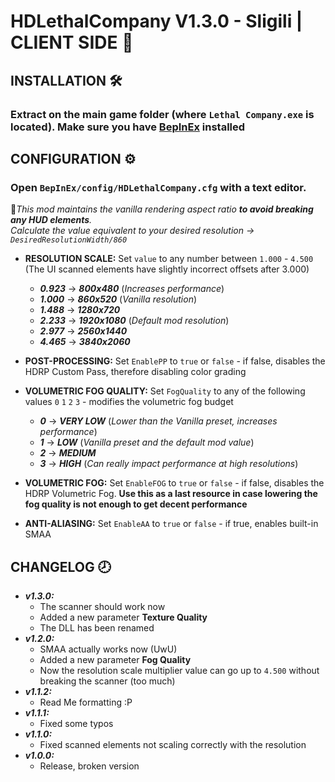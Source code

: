 # HDLethalCompany V1.3.0 - Sligili | CLIENT SIDE 🎈

## INSTALLATION 🛠
### Extract on the main game folder (where ```Lethal Company.exe``` is located). Make sure you have [BepInEx](https://github.com/BepInEx/BepInEx) installed

## CONFIGURATION ⚙
### Open ```BepInEx/config/HDLethalCompany.cfg``` with a text editor.

📃*This mod maintains the vanilla rendering aspect ratio ***to avoid breaking any HUD elements***.  
Calculate the value equivalent to your desired resolution -> ```DesiredResolutionWidth/860```*

- **RESOLUTION SCALE:** Set ```value``` to any number between ```1.000``` - ```4.500``` (The UI scanned elements have slightly incorrect offsets after 3.000)
  - ***0.923*** -> ***800x480*** (*Increases performance*)
  - ***1.000*** -> ***860x520*** (*Vanilla resolution*)
  - ***1.488*** -> ***1280x720*** 
  - ***2.233*** -> ***1920x1080*** (*Default mod resolution*)
  - ***2.977*** -> ***2560x1440*** 
  - ***4.465*** -> ***3840x2060*** 

- **POST-PROCESSING:** Set ```EnablePP``` to ```true``` or ```false``` - if false, disables the HDRP Custom Pass, therefore disabling color grading

- **VOLUMETRIC FOG QUALITY:** Set ```FogQuality``` to any of the following values ```0``` ```1``` ```2``` ```3``` - modifies the volumetric fog budget
  - ***0*** -> ***VERY LOW*** (*Lower than the Vanilla preset, increases performance*)
  - ***1*** -> ***LOW*** (*Vanilla preset and the default mod value*)
  - ***2*** -> ***MEDIUM*** 
  - ***3*** -> ***HIGH*** (*Can really impact performance at high resolutions*)

- **VOLUMETRIC FOG:** Set ```EnableFOG``` to ```true``` or ```false``` - if false, disables the HDRP Volumetric Fog. **Use this as a last resource in case lowering the fog quality is not enough to get decent performance**

- **ANTI-ALIASING:** Set ```EnableAA``` to ```true``` or ```false``` - if true, enables built-in SMAA

## CHANGELOG 🕗

- ***v1.3.0:***
     - The scanner should work now
     - Added a new parameter **Texture Quality** 
     - The DLL has been renamed
- ***v1.2.0:***
     - SMAA actually works now (UwU)
     - Added a new parameter **Fog Quality** 
     - Now the resolution scale multiplier value can go up to ```4.500``` without breaking the scanner (too much)
- ***v1.1.2:*** 
     - Read Me formatting :P
- ***v1.1.1:*** 
     - Fixed some typos
- ***v1.1.0:*** 
     - Fixed scanned elements not scaling correctly with the resolution
- ***v1.0.0:*** 
     - Release, broken version